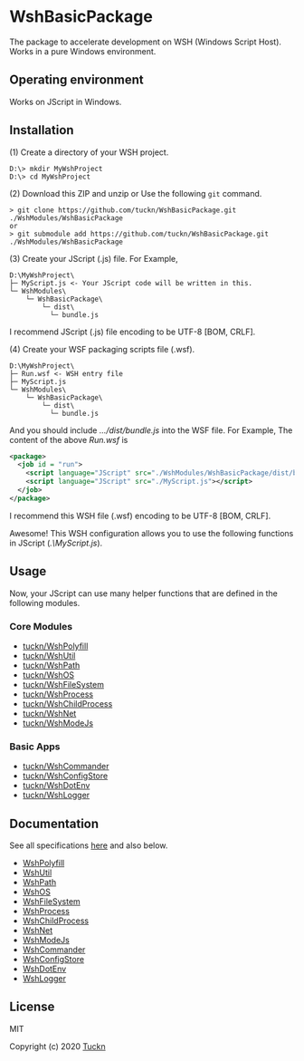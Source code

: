 # WshBasicPackage

The package to accelerate development on WSH (Windows Script Host). Works in a pure Windows environment.

## Operating environment

Works on JScript in Windows.

## Installation

(1) Create a directory of your WSH project.

```console
D:\> mkdir MyWshProject
D:\> cd MyWshProject
```

(2) Download this ZIP and unzip or Use the following `git` command.

```console
> git clone https://github.com/tuckn/WshBasicPackage.git ./WshModules/WshBasicPackage
or
> git submodule add https://github.com/tuckn/WshBasicPackage.git ./WshModules/WshBasicPackage
```

(3) Create your JScript (.js) file. For Example,

```console
D:\MyWshProject\
├─ MyScript.js <- Your JScript code will be written in this.
└─ WshModules\
    └─ WshBasicPackage\
        └─ dist\
          └─ bundle.js
```

I recommend JScript (.js) file encoding to be UTF-8 [BOM, CRLF].

(4) Create your WSF packaging scripts file (.wsf).

```console
D:\MyWshProject\
├─ Run.wsf <- WSH entry file
├─ MyScript.js
└─ WshModules\
    └─ WshBasicPackage\
        └─ dist\
          └─ bundle.js
```

And you should include _.../dist/bundle.js_ into the WSF file.
For Example, The content of the above _Run.wsf_ is

```xml
<package>
  <job id = "run">
    <script language="JScript" src="./WshModules/WshBasicPackage/dist/bundle.js"></script>
    <script language="JScript" src="./MyScript.js"></script>
  </job>
</package>
```

I recommend this WSH file (.wsf) encoding to be UTF-8 [BOM, CRLF].

Awesome! This WSH configuration allows you to use the following functions in JScript (_.\\MyScript.js_).

## Usage

Now,  your JScript can use many helper functions that are defined in the following modules.

### Core Modules

- [tuckn/WshPolyfill](https://github.com/tuckn/WshPolyfill/)
- [tuckn/WshUtil](https://github.com/tuckn/WshUtil/)
- [tuckn/WshPath](https://github.com/tuckn/WshPath/)
- [tuckn/WshOS](https://github.com/tuckn/WshOS/)
- [tuckn/WshFileSystem](https://github.com/tuckn/WshFileSystem/)
- [tuckn/WshProcess](https://github.com/tuckn/WshProcess/)
- [tuckn/WshChildProcess](https://github.com/tuckn/WshChildProcess/)
- [tuckn/WshNet](https://github.com/tuckn/WshNet/)
- [tuckn/WshModeJs](https://github.com/tuckn/WshModeJs/)

### Basic Apps

- [tuckn/WshCommander](https://github.com/tuckn/WshCommander/)
- [tuckn/WshConfigStore](https://github.com/tuckn/WshConfigStore/)
- [tuckn/WshDotEnv](https://github.com/tuckn/WshDotEnv/)
- [tuckn/WshLogger](https://github.com/tuckn/WshLogger/)

## Documentation

See all specifications [here](https://tuckn.net/docs/WshBasicPackage/) and also below.

- [WshPolyfill](https://tuckn.net/docs/WshPolyfill/)
- [WshUtil](https://tuckn.net/docs/WshUtil/)
- [WshPath](https://tuckn.net/docs/WshPath/)
- [WshOS](https://tuckn.net/docs/WshOS/)
- [WshFileSystem](https://tuckn.net/docs/WshFileSystem/)
- [WshProcess](https://tuckn.net/docs/WshProcess/)
- [WshChildProcess](https://tuckn.net/docs/WshChildProcess/)
- [WshNet](https://tuckn.net/docs/WshNet/)
- [WshModeJs](https://tuckn.net/docs/WshModeJs/)
- [WshCommander](https://tuckn.net/docs/WshCommander/)
- [WshConfigStore](https://tuckn.net/docs/WshConfigStore/)
- [WshDotEnv](https://tuckn.net/docs/WshDotEnv/)
- [WshLogger](https://tuckn.net/docs/WshLogger/)

## License

MIT

Copyright (c) 2020 [Tuckn](https://github.com/tuckn)
